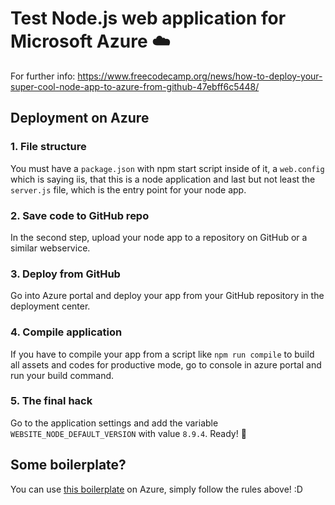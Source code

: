 # Test Node.js web application for Microsoft Azure :cloud:

For further info: <https://www.freecodecamp.org/news/how-to-deploy-your-super-cool-node-app-to-azure-from-github-47ebff6c5448/>

## Deployment on Azure

### 1. File structure

You must have a `package.json` with npm start script inside of it, a `web.config` which is saying iis, that this is a node application and last but not least the `server.js` file, which is the entry point for your node app.

### 2. Save code to GitHub repo

In the second step, upload your node app to a repository on GitHub or a similar webservice.

### 3. Deploy from GitHub

Go into Azure portal and deploy your app from your GitHub repository in the deployment center.

### 4. Compile application

If you have to compile your app from a script like `npm run compile` to build all assets and codes for productive mode, go to console in azure portal and run your build command.

### 5. The final hack

Go to the application settings and add the variable `WEBSITE_NODE_DEFAULT_VERSION` with value `8.9.4`. Ready! :rocket:

## Some boilerplate?

You can use [this boilerplate](https://github.com/Teddy95/webapp-boilerplate) on Azure, simply follow the rules above! :D
